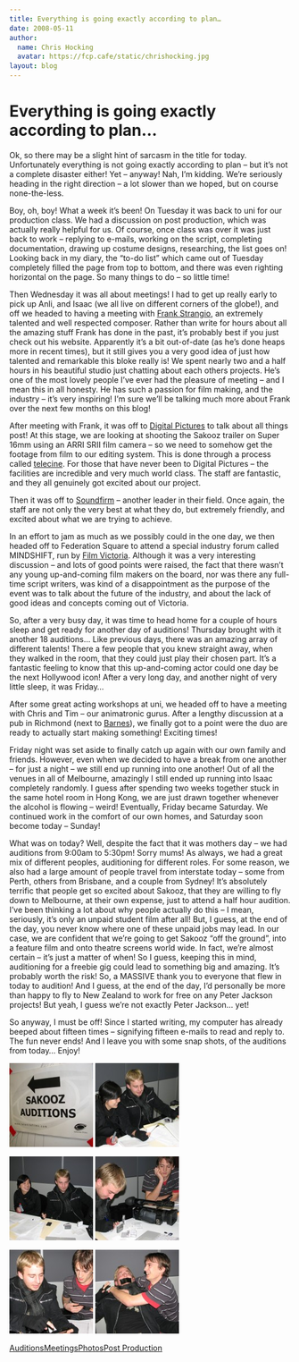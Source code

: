 ```yaml
---
title: Everything is going exactly according to plan…
date: 2008-05-11
author:
  name: Chris Hocking
  avatar: https://fcp.cafe/static/chrishocking.jpg
layout: blog
---
```

# Everything is going exactly according to plan…

Ok, so there may be a slight hint of sarcasm in the title for today. Unfortunately everything is not going exactly according to plan – but it’s not a complete disaster either! Yet – anyway! Nah, I’m kidding. We’re seriously heading in the right direction – a lot slower than we hoped, but on course none-the-less.

Boy, oh, boy! What a week it’s been! On Tuesday it was back to uni for our production class. We had a discussion on post production, which was actually really helpful for us. Of course, once class was over it was just back to work – replying to e-mails, working on the script, completing documentation, drawing up costume designs, researching, the list goes on! Looking back in my diary, the “to-do list” which came out of Tuesday completely filled the page from top to bottom, and there was even righting horizontal on the page. So many things to do – so little time!

Then Wednesday it was all about meetings! I had to get up really early to pick up Anli, and Isaac (we all live on different corners of the globe!), and off we headed to having a meeting with [Frank Strangio](http://www.frankstrangio.com "Frank Strangio"), an extremely talented and well respected composer. Rather than write for hours about all the amazing stuff Frank has done in the past, it’s probably best if you just check out his website. Apparently it’s a bit out-of-date (as he’s done heaps more in recent times), but it still gives you a very good idea of just how talented and remarkable this bloke really is! We spent nearly two and a half hours in his beautiful studio just chatting about each others projects. He’s one of the most lovely people I’ve ever had the pleasure of meeting – and I mean this in all honesty. He has such a passion for film making, and the industry – it’s very inspiring! I’m sure we’ll be talking much more about Frank over the next few months on this blog!

After meeting with Frank, it was off to [Digital Pictures](http://www.digitalpictures.com.au/ "Digital Pictures") to talk about all things post! At this stage, we are looking at shooting the Sakooz trailer on Super 16mm using an ARRI SRII film camera – so we need to somehow get the footage from film to our editing system. This is done through a process called [telecine](http://en.wikipedia.org/wiki/Telecine "Telecine"). For those that have never been to Digital Pictures – the facilities are incredible and very much world class. The staff are fantastic, and they all genuinely got excited about our project.

Then it was off to [Soundfirm](http://www.soundfirm.com.au/ "Sound Firm") – another leader in their field. Once again, the staff are not only the very best at what they do, but extremely friendly, and excited about what we are trying to achieve.

In an effort to jam as much as we possibly could in the one day, we then headed off to Federation Square to attend a special industry forum called MINDSHIFT, run by [Film Victoria](http://film.vic.gov.au "Film Victoria"). Although it was a very interesting discussion – and lots of good points were raised, the fact that there wasn’t any young up-and-coming film makers on the board, nor was there any full-time script writers, was kind of a disappointment as the purpose of the event was to talk about the future of the industry, and about the lack of good ideas and concepts coming out of Victoria.

So, after a very busy day, it was time to head home for a couple of hours sleep and get ready for another day of auditions! Thursday brought with it another 18 auditions… Like previous days, there was an amazing array of different talents! There a few people that you knew straight away, when they walked in the room, that they could just play their chosen part. It’s a fantastic feeling to know that this up-and-coming actor could one day be the next Hollywood icon! After a very long day, and another night of very little sleep, it was Friday…

After some great acting workshops at uni, we headed off to have a meeting with Chris and Tim – our animatronic gurus. After a lengthy discussion at a pub in Richmond (next to [Barnes](http://www.barnes.com.au "Barnes")), we finally got to a point were the duo are ready to actually start making something! Exciting times!

Friday night was set aside to finally catch up again with our own family and friends. However, even when we decided to have a break from one another – for just a night – we still end up running into one another! Out of all the venues in all of Melbourne, amazingly I still ended up running into Isaac completely randomly. I guess after spending two weeks together stuck in the same hotel room in Hong Kong, we are just drawn together whenever the alcohol is flowing – weird! Eventually, Friday became Saturday. We continued work in the comfort of our own homes, and Saturday soon become today – Sunday!

What was on today? Well, despite the fact that it was mothers day – we had auditions from 9:00am to 5:30pm! Sorry mums! As always, we had a great mix of different peoples, auditioning for different roles. For some reason, we also had a large amount of people travel from interstate today – some from Perth, others from Brisbane, and a couple from Sydney! It’s absolutely terrific that people get so excited about Sakooz, that they are willing to fly down to Melbourne, at their own expense, just to attend a half hour audition. I’ve been thinking a lot about why people actually do this – I mean, seriously, it’s only an unpaid student film after all! But, I guess, at the end of the day, you never know where one of these unpaid jobs may lead. In our case, we are confident that we’re going to get Sakooz “off the ground”, into a feature film and onto theatre screens world wide. In fact, we’re almost certain – it’s just a matter of when! So I guess, keeping this in mind, auditioning for a freebie gig could lead to something big and amazing. It’s probably worth the risk! So, a MASSIVE thank you to everyone that flew in today to audition! And I guess, at the end of the day, I’d personally be more than happy to fly to New Zealand to work for free on any Peter Jackson projects! But yeah, I guess we’re not exactly Peter Jackson… yet!

So anyway, I must be off! Since I started writing, my computer has already beeped about fifteen times – signifying fifteen e-mails to read and reply to. The fun never ends! And I leave you with some snap shots, of the auditions from today… Enjoy!

[![Sakooz Auditions](/static/blog/2008-05-sakooz_auditions_11may2008_03-150x150.jpg "Sakooz Auditions")](/static/blog/2008-05-sakooz_auditions_11may2008_03.jpg)  [![Sakooz Auditions](/static/blog/2008-05-sakooz_auditions_11may2008_01-150x150.jpg "Sakooz Auditions")](/static/blog/2008-05-sakooz_auditions_11may2008_01.jpg)

[![Sakooz Auditions](/static/blog/2008-05-sakooz_auditions_11may2008_02-150x150.jpg "Sakooz Auditions")](/static/blog/2008-05-sakooz_auditions_11may2008_02.jpg) [![Sakooz Auditions](/static/blog/2008-05-sakooz_auditions_11may2008_04-150x150.jpg "Sakooz Auditions")](/static/blog/2008-05-sakooz_auditions_11may2008_04.jpg)

[![Sakooz Auditions](/static/blog/2008-05-sakooz_auditions_11may2008_05-150x150.jpg "Sakooz Auditions")](/static/blog/2008-05-sakooz_auditions_11may2008_05.jpg) [![Sakooz Auditions](/static/blog/2008-05-sakooz_auditions_11may2008_06-150x150.jpg "Sakooz Auditions")](/static/blog/2008-05-sakooz_auditions_11may2008_06.jpg)

[Auditions](./../tag/auditions/)[Meetings](./../tag/meetings/)[Photos](./../tag/photos/)[Post Production](./../tag/post-production/)